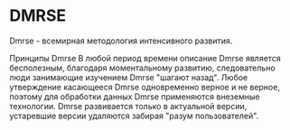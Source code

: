 <p align="center"><h1>DMRSE</h1></p>

Dmrse - всемирная методология интенсивного развития.

Принципы Dmrse
В любой период времени описание Dmrse является бесполезным, благодаря моментальному развитию, следовательно люди занимающие изучением Dmrse "шагают назад".
Любое утверждение касающееся Dmrse одновременно верное и не верное, поэтому для обработки данных Dmrse применяются внеземные технологии.
Dmrse развивается только в актуальной версии, устаревшие версии удаляются забирая "разум пользователей".
